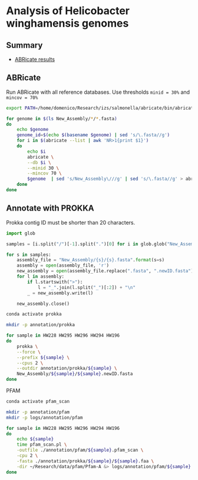 # Analysis of Helicobacter winghamensis genomes

## Summary

- [ABRicate results](annotation/abricate/README.html)

## ABRicate

Run ABRicate with all reference databases. Use thresholds `minid = 30%` and `mincov = 70%`

```bash
export PATH=/home/domenico/Research/izs/salmonella/abricate/bin/abricate:$PATH
```

```bash
for genome in $(ls New_Assembly/*/*.fasta)
do
    echo $genome
    genome_id=$(echo $(basename $genome) | sed 's/\.fasta//g')
    for i in $(abricate --list | awk 'NR>1{print $1}')
    do
        echo $i
        abricate \
        --db $i \
        --minid 30 \
        --mincov 70 \
        $genome  | sed 's/New_Assembly\///g' | sed 's/\.fasta//g' > abricate_210217/${genome_id}_${i}.out
    done
done
```

## Annotate with PROKKA

Prokka contig ID must be shorter than 20 characters.

```python
import glob

samples = [i.split("/")[-1].split(".")[0] for i in glob.glob("New_Assembly/*/*.fasta")]

for s in samples:
    assembly_file = "New_Assembly/{s}/{s}.fasta".format(s=s)
    assembly = open(assembly_file, 'r')
    new_assembly = open(assembly_file.replace(".fasta", ".newID.fasta"), 'w')
    for l in assembly:
        if l.startswith(">"):
            l = "_".join(l.split("_")[:2]) + "\n"
        _ = new_assembly.write(l)

    new_assembly.close()
```

```bash
conda activate prokka

mkdir -p annotation/prokka

for sample in HW228 HW295 HW296 HW294 HW196
do
    prokka \
    --force \
    --prefix ${sample} \
    --cpus 2 \
    --outdir annotation/prokka/${sample} \
    New_Assembly/${sample}/${sample}.newID.fasta
done
```

PFAM

```bash
conda activate pfam_scan

mkdir -p annotation/pfam
mkdir -p logs/annotation/pfam

for sample in HW228 HW295 HW296 HW294 HW196
do
    echo ${sample}
    time pfam_scan.pl \
    -outfile ./annotation/pfam/${sample}.pfam_scan \
    -cpu 2 \
    -fasta ./annotation/prokka/${sample}/${sample}.faa \
    -dir ~/Research/data/pfam/Pfam-A &> logs/annotation/pfam/${sample}.log
done
```
